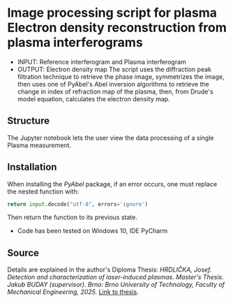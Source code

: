 # Image processing script for plasma Electron density reconstruction from plasma interferograms
- INPUT: Reference interferogram and Plasma interferogram
- OUTPUT: Electron density map
The script uses the diffraction peak filtration technique to retrieve the phase image, symmetrizes the image, then uses one of PyAbel's Abel inversion algorithms to retrieve the change in index of refraction map of the plasma, then, from Drude's model equation, calculates the electron density map.

## Structure
The Jupyter notebook lets the user view the data processing of a single Plasma measurement.

## Installation
When installing the *PyAbel* package, if an error occurs, one must replace the nested function with:
```python
return input.decode("utf-8", errors='ignore')
```

Then return the function to its previous state.
- Code has been tested on Windows 10, IDE PyCharm

## Source
Details are explained in the author's Diploma Thesis: *HRDLIČKA, Josef. Detection and characterization of laser-induced plasmas. Master's Thesis. Jakub BUDAY (supervisor). Brno: Brno University of Technology, Faculty of Mechanical Engineering, 2025.* [Link to thesis](https://www.vut.cz/en/students/final-thesis/detail/166167).
